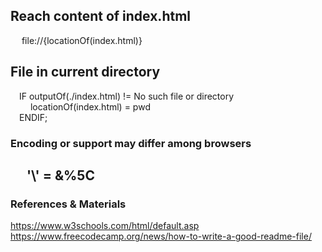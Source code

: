 ## Reach content of index.html
&emsp; file://{locationOf(index.html)} 

## File in current directory
&emsp;IF outputOf(./index.html) != No such file or directory <br/>
&emsp;&emsp; locationOf(index.html) = pwd <br/>
&emsp;ENDIF;

### Encoding or support may differ among browsers <br/>
&emsp; '\\' = &%5C
-----
### References & Materials <br/>
https://www.w3schools.com/html/default.asp <br/>
https://www.freecodecamp.org/news/how-to-write-a-good-readme-file/ <br/>

